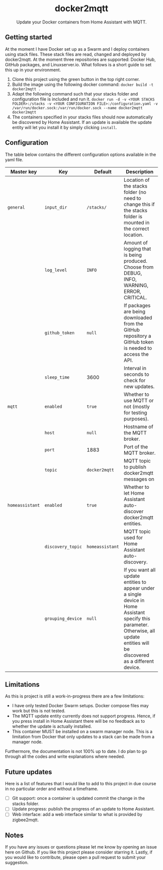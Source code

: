<div align=center>
<h1>docker2mqtt</h1>
Update your Docker containers from Home Assistant with MQTT.
</div>

## Getting started
At the moment I have Docker set up as a Swarm and I deploy containers using stack files. These stack files are read, changed and deployed by docker2mqtt. At the moment three repositories are supported: Docker Hub, GitHub packages, and Linuxserver.io. What follows is a short guide to set this up in your environment.

1. Clone this project using the green button in the top right corner.
2. Build the image using the following docker command: `docker build -t docker2mqtt .`
3. Adapt the following command such that your stacks folder and configuration file is included and run it. `docker run -d -v <YOUR STACKS FOLDER>:/stacks -v <YOUR CONFIGURATION FILE>:/configuration.yaml -v /var/run/docker.sock:/var/run/docker.sock --name docker2mqtt docker2mqtt`
4. The containers specified in your stacks files should now automatically be discovered by Home Assistant. If an update is available the update entity will let you install it by simply clicking `install`.

## Configuration
The table below contains the different configuration options available in the yaml file.

| Master key | Key | Default | Description |
|------------|-----|--------|-------------|
|`general`   |`input_dir` | `/stacks/` | Location of the stacks folder (no need to change this if the stacks folder is mounted in the correct location. |
|  | `log_level` | `INFO` | Amount of logging that is being produced. Choose from DEBUG, INFO, WARNING, ERROR, CRITICAL. |
|| `github_token` | `null `| If packages are being downloaded from the GitHub repository a GitHub token is needed to access the API. |
||`sleep_time`| 3600 | Interval in seconds to check for new updates. |
|`mqtt`| `enabled` | `true` | Whether to use MQTT or not (mostly for testing purposes). |
|| `host` | `null` | Hostname of the MQTT broker. |
|| `port` | 1883 | Port of the MQTT broker. |
|| `topic` | `docker2mqtt` | MQTT topic to publish docker2mqtt messages on |
|`homeassistant`| `enabled` | `true` | Whether to let Home Assistant auto-discover docker2mqtt entities. |
|| `discovery_topic` | `homeassistant` | MQTT topic used for Home Assistant auto-discovery. |
|| `grouping_device` | `null` | If you want all update entities to appear under a single device in Home Assistant specify this parameter. Otherwise, all update entities will be discovered as a different device. |

## Limitations
As this is project is still a work-in-progress there are a few limitations: 
- I have only tested Docker Swarm setups. Docker compose files may work but this is not tested.
- The MQTT update entity currently does not support progress. Hence, if you press install in Home Assistant there will be no feedback as to whether the update is actually installed.
- This container MUST be installed on a swarm manager node. This is a limitation from Docker that only updates to a stack can be made from a manager node.

Furthermore, the documentation is not 100% up to date. I do plan to go through all the codes and write explanations where needed.

## Future updates
Here is a list of features that I would like to add to this project in due course in no particular order and without a timeframe. 
- [ ] Git support: once a container is updated commit the change in the stacks folder. 
- [ ] Update progress: publish the progress of an update to Home Assistant.
- [ ] Web interface: add a web interface similar to what is provided by zigbee2mqtt. 

## Notes
If you have any issues or questions please let me know by opening an issue here on Github. If you like this project please consider starring it. Lastly, if you would like to contribute, please open a pull request to submit your suggestion.
